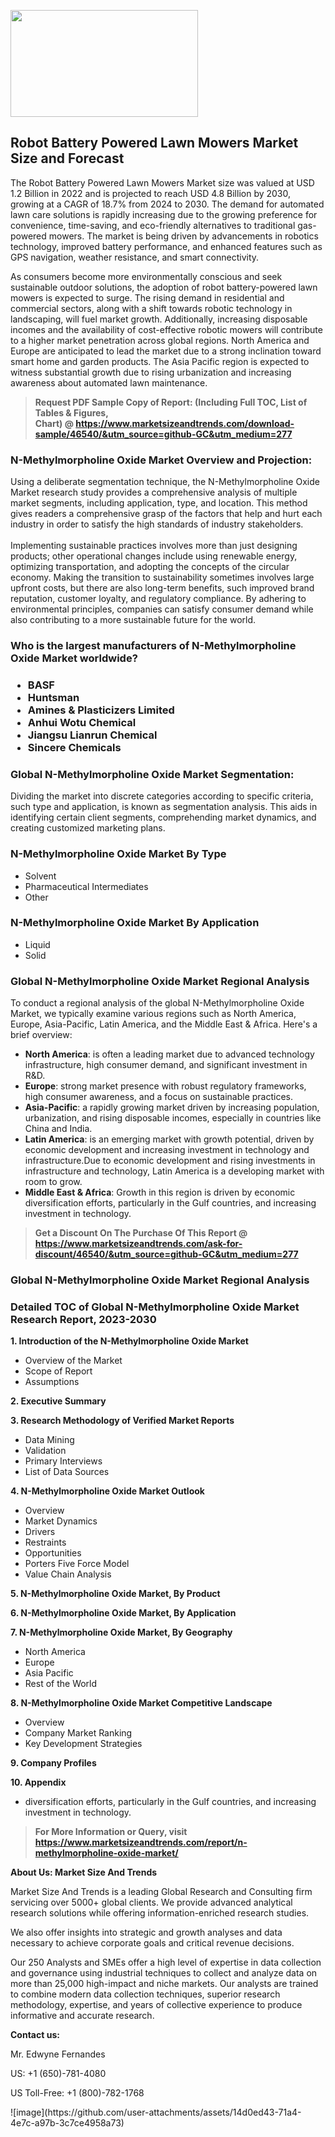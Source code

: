 <p><img class="alignnone size-medium wp-image-20088" src="https://ffe5etoiles.com/wp-content/uploads/2024/12/MST1-300x171.png" alt="" width="300" height="171" /></p><h2>Robot Battery Powered Lawn Mowers Market Size and Forecast</h2><p>The Robot Battery Powered Lawn Mowers Market size was valued at USD 1.2 Billion in 2022 and is projected to reach USD 4.8 Billion by 2030, growing at a CAGR of 18.7% from 2024 to 2030. The demand for automated lawn care solutions is rapidly increasing due to the growing preference for convenience, time-saving, and eco-friendly alternatives to traditional gas-powered mowers. The market is being driven by advancements in robotics technology, improved battery performance, and enhanced features such as GPS navigation, weather resistance, and smart connectivity.</p><p>As consumers become more environmentally conscious and seek sustainable outdoor solutions, the adoption of robot battery-powered lawn mowers is expected to surge. The rising demand in residential and commercial sectors, along with a shift towards robotic technology in landscaping, will fuel market growth. Additionally, increasing disposable incomes and the availability of cost-effective robotic mowers will contribute to a higher market penetration across global regions. North America and Europe are anticipated to lead the market due to a strong inclination toward smart home and garden products. The Asia Pacific region is expected to witness substantial growth due to rising urbanization and increasing awareness about automated lawn maintenance.</p></p><blockquote id="" class=""><strong>Request PDF Sample Copy of Report: (Including Full TOC, List of Tables &amp; Figures, Chart)&nbsp;@&nbsp;<strong><a href="https://www.marketsizeandtrends.com/download-sample/46540/&utm_source=github-GC&utm_medium=277" target="_blank">https://www.marketsizeandtrends.com/download-sample/46540/&utm_source=github-GC&utm_medium=277</a></strong></strong></blockquote><h3 id="" class="">N-Methylmorpholine Oxide Market&nbsp;Overview and Projection:</h3><p id="" class="">Using a deliberate segmentation technique, the N-Methylmorpholine Oxide Market research study provides a comprehensive analysis of multiple market segments, including application, type, and location. This method gives readers a comprehensive grasp of the factors that help and hurt each industry in order to satisfy the high standards of industry stakeholders. <br /> <br />Implementing sustainable practices involves more than just designing products; other operational changes include using renewable energy, optimizing transportation, and adopting the concepts of the circular economy. Making the transition to sustainability sometimes involves large upfront costs, but there are also long-term benefits, such improved brand reputation, customer loyalty, and regulatory compliance. By adhering to environmental principles, companies can satisfy consumer demand while also contributing to a more sustainable future for the world.</p><h3 id="" class="">Who is the largest manufacturers of&nbsp;N-Methylmorpholine Oxide Market worldwide?</h3><h3 class=""><p><ul><li>BASF </li><li> Huntsman </li><li> Amines & Plasticizers Limited </li><li> Anhui Wotu Chemical </li><li> Jiangsu Lianrun Chemical </li><li> Sincere Chemicals</li></ul></p></h3><h3 id="" class="">Global&nbsp;N-Methylmorpholine Oxide Market Segmentation:</h3><p id="" class="">Dividing the market into discrete categories according to specific criteria, such type and application, is known as segmentation analysis. This aids in identifying certain client segments, comprehending market dynamics, and creating customized marketing plans.</p><h3 id="" class="">N-Methylmorpholine Oxide Market&nbsp;By Type</h3><p><p><ul><li>Solvent </li><li> Pharmaceutical Intermediates </li><li> Other</p></li></ul></p></p><h3 id="" class="">N-Methylmorpholine Oxide Market&nbsp;By Application</h3><p class=""><p><ul><li>Liquid </li><li> Solid</li></ul></p></p><h3 id="" class="">Global N-Methylmorpholine Oxide Market Regional Analysis</h3><p id="" class="">To conduct a regional analysis of the global N-Methylmorpholine Oxide Market, we typically examine various regions such as North America, Europe, Asia-Pacific, Latin America, and the Middle East &amp; Africa. Here's a brief overview:</p><ul><li><strong>North America</strong>: is often a leading market due to advanced technology infrastructure, high consumer demand, and significant investment in R&amp;D.</li><li><strong>Europe</strong>: strong market presence with robust regulatory frameworks, high consumer awareness, and a focus on sustainable practices.</li><li><strong>Asia-Pacific</strong>: a rapidly growing market driven by increasing population, urbanization, and rising disposable incomes, especially in countries like China and India.</li><li><strong>Latin America</strong>: is an emerging market with growth potential, driven by economic development and increasing investment in technology and infrastructure.Due to economic development and rising investments in infrastructure and technology, Latin America is a developing market with room to grow.</li><li><strong>Middle East &amp; Africa</strong>: Growth in this region is driven by economic diversification efforts, particularly in the Gulf countries, and increasing investment in technology.</li></ul><blockquote id="" class=""><strong>Get a Discount On The Purchase Of This Report @ <strong><a href="https://www.marketsizeandtrends.com/ask-for-discount/46540/&utm_source=github-GC&utm_medium=277" target="_blank">https://www.marketsizeandtrends.com/ask-for-discount/46540/&utm_source=github-GC&utm_medium=277</a></strong></strong></blockquote><h3 id="" class="">Global N-Methylmorpholine Oxide Market Regional Analysis</h3><h3 id="" class="">Detailed TOC of Global N-Methylmorpholine Oxide Market Research Report, 2023-2030</h3><p id="" class=""><strong>1. Introduction of the N-Methylmorpholine Oxide Market</strong></p><ul><li>Overview of the Market</li><li>Scope of Report</li><li>Assumptions</li></ul><p id="" class=""><strong>2. Executive Summary</strong></p><p id="" class=""><strong>3. Research Methodology of Verified Market Reports</strong></p><ul><li>Data Mining</li><li>Validation</li><li>Primary Interviews</li><li>List of Data Sources</li></ul><p id="" class=""><strong>4. N-Methylmorpholine Oxide Market Outlook</strong></p><ul><li>Overview</li><li>Market Dynamics</li><li>Drivers</li><li>Restraints</li><li>Opportunities</li><li>Porters Five Force Model</li><li>Value Chain Analysis</li></ul><p id="" class=""><strong>5. N-Methylmorpholine Oxide Market, By Product</strong></p><p id="" class=""><strong>6. N-Methylmorpholine Oxide Market, By Application</strong></p><p id="" class=""><strong>7. N-Methylmorpholine Oxide Market, By Geography</strong></p><ul><li>North America</li><li>Europe</li><li>Asia Pacific</li><li>Rest of the World</li></ul><p id="" class=""><strong>8. N-Methylmorpholine Oxide Market Competitive Landscape</strong></p><ul><li>Overview</li><li>Company Market Ranking</li><li>Key Development Strategies</li></ul><p id="" class=""><strong>9. Company Profiles</strong></p><p id="" class=""><strong>10. Appendix</strong></p><ul><li>diversification efforts, particularly in the Gulf countries, and increasing investment in technology.</li></ul><blockquote id="" class=""><strong>For More Information or Query, visit <strong><strong><a href="https://www.marketsizeandtrends.com/report/n-methylmorpholine-oxide-market/" target="_blank">https://www.marketsizeandtrends.com/report/n-methylmorpholine-oxide-market/</a></strong></strong></strong></blockquote><p id="" class=""><strong>About Us: Market Size And Trends</strong></p><p id="" class="">Market Size And Trends is a leading Global Research and Consulting firm servicing over 5000+ global clients. We provide advanced analytical research solutions while offering information-enriched research studies.</p><p id="" class="">We also offer insights into strategic and growth analyses and data necessary to achieve corporate goals and critical revenue decisions.</p><p id="" class="">Our 250 Analysts and SMEs offer a high level of expertise in data collection and governance using industrial techniques to collect and analyze data on more than 25,000 high-impact and niche markets. Our analysts are trained to combine modern data collection techniques, superior research methodology, expertise, and years of collective experience to produce informative and accurate research.</p><p id="" class=""><strong>Contact us:</strong></p><p id="" class="">Mr. Edwyne Fernandes</p><p id="" class="">US: +1 (650)-781-4080</p><p id="" class="">US Toll-Free: +1 (800)-782-1768</p>
![image](https://github.com/user-attachments/assets/14d0ed43-71a4-4e7c-a97b-3c7ce4958a73)

